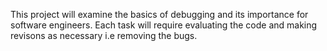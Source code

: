 This project will examine the basics of debugging and its importance for software engineers. Each task will require evaluating the code and making revisons as necessary i.e removing the bugs.
